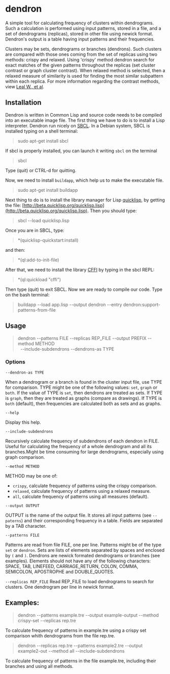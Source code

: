 # dendron
A simple tool for calculating frequency of clusters within dendrograms. Such a calculation is performed using input patterns, stored in a file, and a set of dendrograms (replicas), stored in other file using newick format. Dendron's output is a table having input patterns and their frequencies.

Clusters may be sets, dendrograms or branches (dendrons). Such clusters are compared with those ones coming from the set of replicas using two methods: crispy and relaxed. Using 'crispy' method dendron search for exact matches of the given patterns throughout the replicas (set cluster contrast or graph cluster contrast). When relaxed method is selected, then a relaxed measure of similarity is used for finding the most similar subpattern within each replica. For more information regarding the contrast methods, view [Leal W., et al](http://www.jcheminf.com/).

## Installation

Dendron is written in Common Lisp and source code needs to be compiled into an executable image file. The first thing we have to do is to install a Lisp interpreter. Dendron run nicely on [SBCL](http://www.sbcl.org). In a Debian system, SBCL is installed typing on a shell terminal:

> sudo apt-get install sbcl

If sbcl is properly installed, you can launch it writing `sbcl` on the terminal

> sbcl

Type (quit) or CTRL-d for quitting. 

Now, we need to install `buildapp`, which help us to make the executable file.

> sudo apt-get install buildapp

Next thing to do is to install the library manager for Lisp [quicklisp](http://www.quicklisp.org), by getting the file:
[http://beta.quicklisp.org/quicklisp.lisp](http://beta.quicklisp.org/quicklisp.lisp). Then you should type:

> sbcl --load quicklisp.lisp

Once you are in SBCL, type:
> *(quicklisp-quickstart:install)

and then:

> *(ql:add-to-init-file)

After that, we need to install the library [CFFI](https://common-lisp.net/project/cffi/) by typing in the sbcl REPL:

> *(ql:quickload "cffi")

Then type (quit) to exit SBCL. Now we are ready to compile our code. Type on the bash terminal:

> buildapp --load app.lisp --output dendron --entry dendron:support-patterns-from-file


## Usage     

> dendron --patterns FILE --replicas REP_FILE --output PREFIX --method METHOD <br/>&nbsp;&nbsp;--include-subdendrons --dendrons-as TYPE

### Options
`--dendron-as TYPE` 

When a dendrogram or a branch is found in the cluster input file, use TYPE for comparison. TYPE might be one of the following values: `set`, `graph` or `both`. If the value of TYPE is `set`, then dendrons are treated as sets. If TYPE is `graph`, then they are treated as graphs (compare as drawings). If TYPE is `both` (default), then frequencies are calculated both as sets and as graphs.                                                   

`--help`
 
 Display this help.

`--include-subdendrons`

Recursively calculate frequency of subdendrons of each dendron
in FILE. Useful for calculating the frequency of a whole dendrogram and all its branches.Might be time consuming for large dendrograms, especially using graph comparison.

`--method METHOD`

METHOD may be one of:
* `crispy`, calculate frequency of patterns using the crispy comparison.
* `relaxed`, calculate frequency of patterns using a relaxed measure.
* `all`, calculate frequency of patterns using all measures (default).

`--output OUTPUT`

OUTPUT is the name of the output file. It stores all input patterns (see `--paterns`) and their corresponding frequency in a table. Fields are separated by a TAB character.

`--patterns FILE`

Patterns are read from file FILE, one per line. Patterns might be of the type `set` or `dendron`. Sets are lists of elements separated by spaces and enclosed by `(` and `)`. Dendrons are newick formated dendrograms or branches (see examples). Elements should not have any of the following characters: SPACE, TAB, LINEFEED, CARRIAGE_RETURN, COLON, COMMA, SEMICOLON, APOSTROPHE and DOUBLE_QUOTES.

`--replicas REP_FILE`
Read REP_FILE to load dendrograms to search for clusters. One dendrogram per line in newick format.           

## Examples:   
> dendron --patterns example.tre --output example-output --method crispy-set --replicas rep.tre

To calculate frequency of patterns in example.tre using a crispy set comparison whith dendrograms
from the file rep.tre.

> dendron --replicas rep.tre --patterns example2.tre --output example2-out --method all --include-subdendrons

To calculate frequency of patterns in the file example.tre, including their branches and using all methods.
